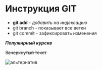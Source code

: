 # Инструкция GIT

- **git add** - *добавить на индексацию*
- git branch - показывает все ветки
- git commit - зафиксировать изменения

***Полужирный курсив***

~~Зачеркнутый текст~~

![альтернатив](image.jpg)